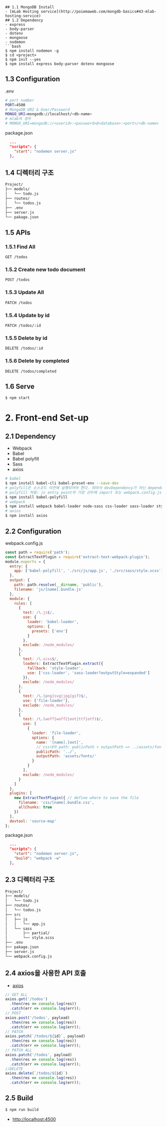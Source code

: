 ```# 1. Back-end Set-up
## 1.1 MongoDB Install
- [mLab Hosting service](http://poiemaweb.com/mongdb-basics#43-mlab-hosting-service)
## 1.2 Dependency
- express
- body-parser
- dotenv
- mongoose
- nodemon
```bash
$ npm install nodemon -g
$ cd <project>
$ npm init --yes
$ npm install express body-parser dotenv mongoose
```
## 1.3 Configuration
.env
```bash
# port number
PORT=4500
# MongoDB URI & User/Password
MONGO_URI=mongodb://localhost/<db-name>
# mlab의 경우
# MONGO_URI=mongodb://<userid>:<password>@<database>:<port>/<db-name>
```
package.json
```json
  ...
  "scripts": {
    "start": "nodemon server.js"
  },
```
## 1.4 디렉터리 구조
```bash
Project/
├── models/
│   └── todo.js
├── routes/
│   └── todos.js
├── .env
├── server.js
└── pakage.json
```
## 1.5 APIs
### 1.5.1 Find All
```
GET /todos
```
### 1.5.2 Create new todo document
```
POST /todos
```
### 1.5.3 Update All
```
PATCH /todos
```
### 1.5.4 Update by id
```
PATCH /todos/:id
```
### 1.5.5 Delete by id
```
DELETE /todos/:id
```
### 1.5.6 Delete by completed
```
DELETE /todos/completed
```
## 1.6 Serve
```bash
$ npm start
```
# 2. Front-end Set-up
## 2.1 Dependency
- Webpack
- Babel
- Babel polyfill
- Sass
- axios
```bash
# babel
$ npm install babel-cli babel-preset-env --save-dev
# polyfill은 소스코드 이전에 실행되어야 한다. 따라서 devDependency가 아닌 dependency로 설치하여야 한다.
# polyfill 적용: js entry point의 가장 선두에 import 또는 webpack.config.js의 bundle 프로퍼티에 추가
$ npm install babel-polyfill
# webpack
$ npm install webpack babel-loader node-sass css-loader sass-loader style-loader file-loader extract-text-webpack-plugin --save-dev
# axios
$ npm install axios
```
## 2.2 Configuration
webpack.config.js
```javascript
const path = require('path');
const ExtractTextPlugin = require('extract-text-webpack-plugin');
module.exports = {
  entry: {
    app: ['babel-polyfill', './src/js/app.js', './src/sass/style.scss']
  },
  output: {
    path: path.resolve(__dirname, 'public'),
    filename: 'js/[name].bundle.js'
  },
  module: {
    rules: [
      {
        test: /\.js$/,
        use: {
          loader: 'babel-loader',
          options: {
            presets: ['env']
          }
        },
        exclude: /node_modules/
      },
      {
        test: /\.scss$/,
        loaders: ExtractTextPlugin.extract({
          fallback: 'style-loader',
          use: ['css-loader', 'sass-loader?outputStyle=expanded']
        }),
        exclude: /node_modules/
      },
      {
        test: /\.(png|svg|jpg|gif)$/,
        use: ['file-loader'],
        exclude: /node_modules/
      },
      {
        test: /\.(woff|woff2|eot|ttf|otf)$/,
        use: [
          {
            loader: 'file-loader',
            options: {
              name: '[name].[ext]',
              // css내의 path: publicPath + outputPath => ../assets/fonts/
              publicPath: '../',
              outputPath: 'assets/fonts/'
            }
          }
        ],
        exclude: /node_modules/
      }
    ]
  },
  plugins: [
    new ExtractTextPlugin({ // define where to save the file
      filename: 'css/[name].bundle.css',
      allChunks: true
    })
  ],
  devtool: 'source-map'
};
```
package.json
```json
  ...
  "scripts": {
    "start": "nodemon server.js",
    "build": "webpack -w"
  },
```
## 2.3 디렉터리 구조
```bash
Project/
├── models/
│   └── todo.js
├── routes/
│   └── todos.js
├── src
│   ├── js
│   │   └── app.js
│   └── sass
│       ├── partial/
│       └── style.scss
├── .env
├── pakage.json
├── server.js
└── webpack.config.js
```
## 2.4 axios을 사용한 API 호출
- [axios](https://github.com/axios/axios)
```javascript
// GET ALL
axios.get('/todos')
  .then(res => console.log(res))
  .catch(err => console.log(err));
// POST
axios.post('/todos', payload)
  .then(res => console.log(res))
  .catch(err => console.log(err));
// PATCH
axios.patch(`/todos/${id}`, payload)
  .then(res => console.log(res))
  .catch(err => console.log(err));
// PATCH ALL
axios.patch('/todos', payload)
  .then(res => console.log(res))
  .catch(err => console.log(err));
//DELETE
axios.delete(`/todos/${id}`)
  .then(res => console.log(res))
  .catch(err => console.log(err));
```
## 2.5 Build
```bash
$ npm run build
```
- [http://localhost:4500](http://localhost:4500)
```